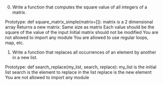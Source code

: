 0. Write a function that computes the square value of all integers of a matrix.

Prototype: def square_matrix_simple(matrix=[]):
matrix is a 2 dimensional array
Returns a new matrix:
Same size as matrix
Each value should be the square of the value of the input
Initial matrix should not be modified
You are not allowed to import any module
You are allowed to use regular loops, map, etc.
1. Write a function that replaces all occurrences of an element by another in a new list.

Prototype: def search_replace(my_list, search, replace):
my_list is the initial list
search is the element to replace in the list
replace is the new element
You are not allowed to import any module
